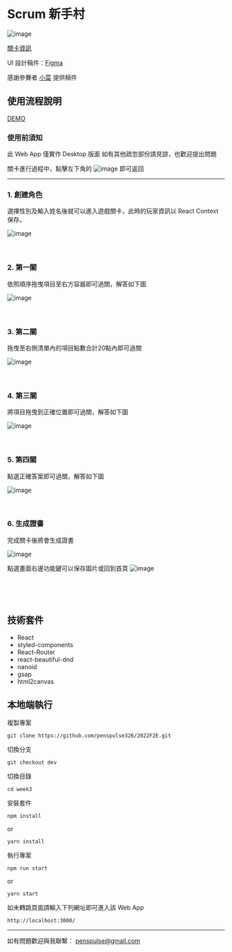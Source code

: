 

# Scrum 新手村

![image](https://user-images.githubusercontent.com/22139550/223300349-2e958fcd-4901-4976-8af8-e8e482c65282.png)

[關卡資訊](https://2022.thef2e.com/news/week3)

UI 設計稿件：[Figma](https://www.figma.com/file/zgXOP0rV1JOqsrtNrOCLND/%E5%B0%8F%E8%8F%9C_WEEK3)

感謝參賽者 [小菜](https://2022.thef2e.com/users/12061549261446456235/) 提供稿件

## 使用流程說明

[DEMO](https://penspulse326.github.io/2022F2E/week3/#/)

### 使用前須知

此 Web App 僅實作 Desktop 版面
如有其他疏忽部份請見諒，也歡迎提出問題


關卡進行過程中，點擊左下角的 ![image](https://user-images.githubusercontent.com/22139550/223302459-e65bb673-8841-4f61-ab1b-d2ec5a95ac22.png) 即可返回

----

### 1. 創建角色

選擇性別及輸入姓名後就可以進入遊戲關卡，此時的玩家資訊以 React Context 保存。

![image](https://user-images.githubusercontent.com/22139550/223301685-f7412a96-e70e-4a42-88bc-fcb8fd965b54.png)
<br>
<br>
<br>
### 2. 第一關

依照順序拖曳項目至右方容器即可過關，解答如下圖

![image](https://user-images.githubusercontent.com/22139550/223301974-07f3d66e-fdb0-4566-b2b5-7bd664b5168a.png)
<br>
<br>
<br>
### 3. 第二關

拖曳至右側清單內的項目點數合計20點內即可過關

![image](https://user-images.githubusercontent.com/22139550/223302184-41a9e0ea-4bd8-40ae-b9cc-d35a36296cd0.png)
<br>
<br>
<br>
### 4. 第三關

將項目拖曳到正確位置即可過關，解答如下圖

![image](https://user-images.githubusercontent.com/22139550/223302834-10e9c39a-83e3-4213-a60d-ae0376477df7.png)
<br>
<br>
<br>
### 5.  第四關

點選正確答案即可過關，解答如下圖

![image](https://user-images.githubusercontent.com/22139550/223302954-bc9ccce3-80f4-49e3-b375-7bb473609a62.png)
<br>
<br>
<br>
### 6. 生成證書

完成關卡後將會生成證書

![image](https://user-images.githubusercontent.com/22139550/223303114-29f024bd-6a2a-4fc8-9aaf-2583c343e49a.png)

點選畫面右邊功能鍵可以保存圖片或回到首頁 ![image](https://user-images.githubusercontent.com/22139550/223303191-17e226b9-42a8-4db1-ac5a-31307c316830.png)

<br>
<br>
<br>

## 技術套件

- React
- styled-components
- React-Router
- react-beautiful-dnd
- nanoid
- gsap
- html2canvas

## 本地端執行

複製專案

```
git clone https://github.com/penspulse326/2022F2E.git
```

切換分支

```
git checkout dev
```

切換目錄

```
cd week3
```

安裝套件

```
npm install
```

or

```
yarn install
```

執行專案

```
npm run start
```

or

```
yarn start
```

如未轉跳頁面請輸入下列網址即可進入該 Web App

```
http://localhost:3000/
```
----
如有問題歡迎與我聯繫： penspulse@gmail.com
